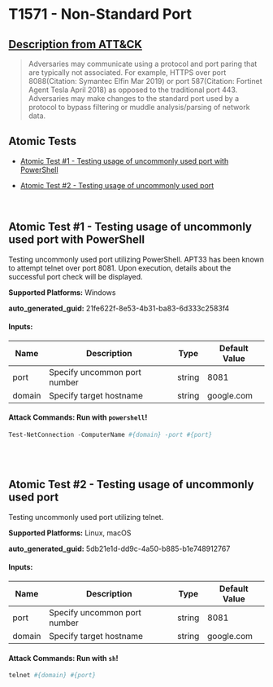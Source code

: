 # T1571 - Non-Standard Port
## [Description from ATT&CK](https://attack.mitre.org/techniques/T1571)
<blockquote>Adversaries may communicate using a protocol and port paring that are typically not associated. For example, HTTPS over port 8088(Citation: Symantec Elfin Mar 2019) or port 587(Citation: Fortinet Agent Tesla April 2018) as opposed to the traditional port 443. Adversaries may make changes to the standard port used by a protocol to bypass filtering or muddle analysis/parsing of network data.</blockquote>

## Atomic Tests

- [Atomic Test #1 - Testing usage of uncommonly used port with PowerShell](#atomic-test-1---testing-usage-of-uncommonly-used-port-with-powershell)

- [Atomic Test #2 - Testing usage of uncommonly used port](#atomic-test-2---testing-usage-of-uncommonly-used-port)


<br/>

## Atomic Test #1 - Testing usage of uncommonly used port with PowerShell
Testing uncommonly used port utilizing PowerShell. APT33 has been known to attempt telnet over port 8081. Upon execution, details about the successful
port check will be displayed.

**Supported Platforms:** Windows


**auto_generated_guid:** 21fe622f-8e53-4b31-ba83-6d333c2583f4





#### Inputs:
| Name | Description | Type | Default Value |
|------|-------------|------|---------------|
| port | Specify uncommon port number | string | 8081|
| domain | Specify target hostname | string | google.com|


#### Attack Commands: Run with `powershell`! 


```powershell
Test-NetConnection -ComputerName #{domain} -port #{port}
```






<br/>
<br/>

## Atomic Test #2 - Testing usage of uncommonly used port
Testing uncommonly used port utilizing telnet.

**Supported Platforms:** Linux, macOS


**auto_generated_guid:** 5db21e1d-dd9c-4a50-b885-b1e748912767





#### Inputs:
| Name | Description | Type | Default Value |
|------|-------------|------|---------------|
| port | Specify uncommon port number | string | 8081|
| domain | Specify target hostname | string | google.com|


#### Attack Commands: Run with `sh`! 


```sh
telnet #{domain} #{port}
```






<br/>
